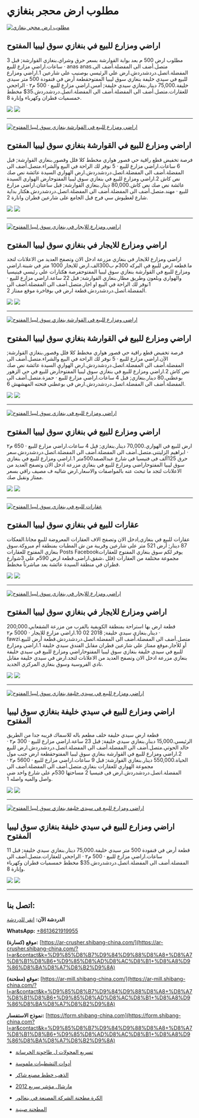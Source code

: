 # مطلوب ارض محجر بنغازي

<a href="https://swt.shibang-china.com/?l=ar&img&k=%D9%85%D8%B7%D9%84%D9%88%D8%A8+%D8%A7%D8%B1%D8%B6+%D9%85%D8%AD%D8%AC%D8%B1+%D8%A8%D9%86%D8%BA%D8%A7%D8%B2%D9%8A" target="_blank">![مطلوب ارض محجر بنغازي](http://static.shibang-china.com/all-800x300/1044.jpg)</a>

## اراضي ومزارع للبيع في بنغازي سوق ليبيا المفتوح
مطلوب ارض 500 م بعد بوابة القوارشة بسعر حرق وشراي.بنغازي القوارشة; قبل 3 ساعات.اراضي مزارع للبيع &middot; anas anas.متصل.أضف الى المفضلة.أضف الى المفضلة.اتصل.دردشدردش.ارض علي الرئيسي بوصنيب علي شارعين 1.اراضي ومزارع للبيع في سيدي خليفة بنغازي سوق ليبيا المفتوحقطعة أرض في قنفودة 500 متر سيدي خليفة.75,000 دينار.بنغازي سيدي خليفة; أمس.اراضي مزارع للبيع &middot; 500 م۲ &middot; الراجحي للعقارات.متصل.أضف الى المفضلة.أضف الى المفضلة.اتصل.دردشدردش.35$ مخطط خمسميات قطران وكهرباء وإنارة 8.


<a href="https://whatsapp.shibangsoft.com/WhatsApp.php" target="_blank" title="WhatsApp">![](http://static.shibang-china.com/icon/whatsapp.png)</a> <a href="https://swt.shibang-china.com/?l=ar&icon&k=%D9%85%D8%B7%D9%84%D9%88%D8%A8+%D8%A7%D8%B1%D8%B6+%D9%85%D8%AD%D8%AC%D8%B1+%D8%A8%D9%86%D8%BA%D8%A7%D8%B2%D9%8A" target="_blank">![](http://static.shibang-china.com/icon/chat-ar.png)</a>

---

<a href="https://swt.shibang-china.com/?l=ar&img&k=%D9%85%D8%B7%D9%84%D9%88%D8%A8+%D8%A7%D8%B1%D8%B6+%D9%85%D8%AD%D8%AC%D8%B1+%D8%A8%D9%86%D8%BA%D8%A7%D8%B2%D9%8A" target="_blank">![اراضي ومزارع للبيع في القوارشة بنغازي سوق ليبيا المفتوح](http://static.shibang-china.com/all-800x300/1198.jpg)</a>

## اراضي ومزارع للبيع في القوارشة بنغازي سوق ليبيا المفتوح
فرصة تخفيض قطع راقية حي قصور هواري مخطط كلا فلل وقصور.بنغازي القوارشة; قبل 6 ساعات.اراضي مزارع للبيع &middot; 5 نوفر لك الراحة في البيع والشراء.متصل.أضف الى المفضلة.أضف الى المفضلة.اتصل.دردشدردش.ارض الهواري السيدة عائشة نص صك نص كاش 2.اراضي ومزارع للبيع في بنغازي سوق ليبيا المفتوحارض الهواري السيدة عائشة نص صك نص كاش.80,000 دينار.بنغازي القوارشة; قبل ساعتان.اراضي مزارع للبيع &middot; مهند.متصل.أضف الى المفضلة.أضف الى المفضلة.اتصل.دردشدردش.هكتار بداية شارع لغطيوش سي فرج قبل الجامع على شارعين قطران وانارة 2.


<a href="https://whatsapp.shibangsoft.com/WhatsApp.php" target="_blank" title="WhatsApp">![](http://static.shibang-china.com/icon/whatsapp.png)</a> <a href="https://swt.shibang-china.com/?l=ar&icon&k=%D9%85%D8%B7%D9%84%D9%88%D8%A8+%D8%A7%D8%B1%D8%B6+%D9%85%D8%AD%D8%AC%D8%B1+%D8%A8%D9%86%D8%BA%D8%A7%D8%B2%D9%8A" target="_blank">![](http://static.shibang-china.com/icon/chat-ar.png)</a>

---

<a href="https://swt.shibang-china.com/?l=ar&img&k=%D9%85%D8%B7%D9%84%D9%88%D8%A8+%D8%A7%D8%B1%D8%B6+%D9%85%D8%AD%D8%AC%D8%B1+%D8%A8%D9%86%D8%BA%D8%A7%D8%B2%D9%8A" target="_blank">![اراضي ومزارع للايجار في بنغازي سوق ليبيا المفتوح](http://static.shibang-china.com/all-800x300/392.jpg)</a>

## اراضي ومزارع للايجار في بنغازي سوق ليبيا المفتوح
اراضي ومزارع للايجار في بنغازي مزرعة ادخل الان وتصفح العديد من الاعلانات لتجد ما.قطعه ارض للبيع في البركه 300م ب300الف.ارض للايجار 1000 متر في شبنة.اراضي ومزارع للبيع في القوارشة بنغازي سوق ليبيا المفتوحفرصة هكتارات علي رئيسي فينيسيا والهواري وبلعون وطريق مطار.بنغازي القوارشة; قبل 22 ساعة.اراضي مزارع للبيع &middot; 1نوفر لك الراحة في البيع او اجار.متصل.أضف الى المفضلة.أضف الى المفضلة.اتصل.دردشدردش.قطعة ارض في بوفاخرة موقع ممتاز 2.


<a href="https://whatsapp.shibangsoft.com/WhatsApp.php" target="_blank" title="WhatsApp">![](http://static.shibang-china.com/icon/whatsapp.png)</a> <a href="https://swt.shibang-china.com/?l=ar&icon&k=%D9%85%D8%B7%D9%84%D9%88%D8%A8+%D8%A7%D8%B1%D8%B6+%D9%85%D8%AD%D8%AC%D8%B1+%D8%A8%D9%86%D8%BA%D8%A7%D8%B2%D9%8A" target="_blank">![](http://static.shibang-china.com/icon/chat-ar.png)</a>

---

<a href="https://swt.shibang-china.com/?l=ar&img&k=%D9%85%D8%B7%D9%84%D9%88%D8%A8+%D8%A7%D8%B1%D8%B6+%D9%85%D8%AD%D8%AC%D8%B1+%D8%A8%D9%86%D8%BA%D8%A7%D8%B2%D9%8A" target="_blank">![اراضي ومزارع للبيع في القوارشة بنغازي سوق ليبيا المفتوح](http://static.shibang-china.com/all-800x300/202.jpg)</a>

## اراضي ومزارع للبيع في القوارشة بنغازي سوق ليبيا المفتوح
فرصة تخفيض قطع راقية حي قصور هواري مخطط كلا فلل وقصور.بنغازي القوارشة; الآن.اراضي مزارع للبيع &middot; 5 نوفر لك الراحة في البيع والشراء.متصل.أضف الى المفضلة.أضف الى المفضلة.اتصل.دردشدردش.ارض الهواري السيدة عائشة نص صك نص كاش 2.اراضي ومزارع للبيع في بنغازي سوق ليبيا المفتوحأرض للبيع في حي الزهور بوعطني.80 دينار.بنغازي; قبل 4 ساعات.اراضي مزارع للبيع &middot; حمزة.متصل.أضف الى المفضلة.أضف الى المفضلة.اتصل.دردشدردش.ارض في بوعطني فتحته المهشهش 6.


<a href="https://whatsapp.shibangsoft.com/WhatsApp.php" target="_blank" title="WhatsApp">![](http://static.shibang-china.com/icon/whatsapp.png)</a> <a href="https://swt.shibang-china.com/?l=ar&icon&k=%D9%85%D8%B7%D9%84%D9%88%D8%A8+%D8%A7%D8%B1%D8%B6+%D9%85%D8%AD%D8%AC%D8%B1+%D8%A8%D9%86%D8%BA%D8%A7%D8%B2%D9%8A" target="_blank">![](http://static.shibang-china.com/icon/chat-ar.png)</a>

---

<a href="https://swt.shibang-china.com/?l=ar&img&k=%D9%85%D8%B7%D9%84%D9%88%D8%A8+%D8%A7%D8%B1%D8%B6+%D9%85%D8%AD%D8%AC%D8%B1+%D8%A8%D9%86%D8%BA%D8%A7%D8%B2%D9%8A" target="_blank">![اراضي ومزارع للبيع في بنغازي سوق ليبيا المفتوح](http://static.shibang-china.com/all-800x300/702.jpg)</a>

## اراضي ومزارع للبيع في بنغازي سوق ليبيا المفتوح
ارض للبيع في الهواري.70,000 دينار.بنغازي; قبل 4 ساعات.اراضي مزارع للبيع &middot; 650 م۲ &middot; ابراهيم الزليتنى.متصل.أضف الى المفضلة.أضف الى المفضلة.اتصل.دردشدردش.سعر حرق 125ألف فى فنيسيا فى شارع عبدالصمد500متر 1.اراضي ومزارع للبيع في بنغازي سوق ليبيا المفتوحاراضي ومزارع للبيع في بنغازي مزرعة ادخل الان وتصفح العديد من الاعلانات لتجد ما تبحث عنه بالمواصفات والاسعار.ارض شاليه ف مصيف راقي بسعر ممتاز ونقبل صك.


<a href="https://whatsapp.shibangsoft.com/WhatsApp.php" target="_blank" title="WhatsApp">![](http://static.shibang-china.com/icon/whatsapp.png)</a> <a href="https://swt.shibang-china.com/?l=ar&icon&k=%D9%85%D8%B7%D9%84%D9%88%D8%A8+%D8%A7%D8%B1%D8%B6+%D9%85%D8%AD%D8%AC%D8%B1+%D8%A8%D9%86%D8%BA%D8%A7%D8%B2%D9%8A" target="_blank">![](http://static.shibang-china.com/icon/chat-ar.png)</a>

---

<a href="https://swt.shibang-china.com/?l=ar&img&k=%D9%85%D8%B7%D9%84%D9%88%D8%A8+%D8%A7%D8%B1%D8%B6+%D9%85%D8%AD%D8%AC%D8%B1+%D8%A8%D9%86%D8%BA%D8%A7%D8%B2%D9%8A" target="_blank">![عقارات للبيع في بنغازي سوق ليبيا المفتوح](http://static.shibang-china.com/all-800x300/1328.jpg)</a>

## عقارات للبيع في بنغازي سوق ليبيا المفتوح
عقارات للبيع في بنغازي,ادخل الان وتصفح الاف العقارات المعروضة للبيع مجانا.الفعكات 87 دينار; أرض 521 متر على شارعين وقريبة من ش المطبات بمنطقة أم مبروكة.سوق بنغازي المفتوح للعقارات Posts Facebookيوفر لكم سوق بنغازي المفتوح للعقارات مجموعة مختلفة من العقارات (فلل ،شقق،اراضي.قطعة ارض 590م علي 3شوارع قطران في منطقة السيدة عائشة بعد مباشرتاً مخطط.


<a href="https://whatsapp.shibangsoft.com/WhatsApp.php" target="_blank" title="WhatsApp">![](http://static.shibang-china.com/icon/whatsapp.png)</a> <a href="https://swt.shibang-china.com/?l=ar&icon&k=%D9%85%D8%B7%D9%84%D9%88%D8%A8+%D8%A7%D8%B1%D8%B6+%D9%85%D8%AD%D8%AC%D8%B1+%D8%A8%D9%86%D8%BA%D8%A7%D8%B2%D9%8A" target="_blank">![](http://static.shibang-china.com/icon/chat-ar.png)</a>

---

<a href="https://swt.shibang-china.com/?l=ar&img&k=%D9%85%D8%B7%D9%84%D9%88%D8%A8+%D8%A7%D8%B1%D8%B6+%D9%85%D8%AD%D8%AC%D8%B1+%D8%A8%D9%86%D8%BA%D8%A7%D8%B2%D9%8A" target="_blank">![اراضي ومزارع للايجار في بنغازي سوق ليبيا المفتوح](http://static.shibang-china.com/all-800x300/44.jpg)</a>

## اراضي ومزارع للايجار في بنغازي سوق ليبيا المفتوح
قطعة ارض بها استراحة بمنطقة الكويفية بالفرب من مزرعة الشقعابي.200,000 دينار.بنغازي سيدي خليفة; 2018 02 10.اراضي مزارع للايجار &middot; 5000 م۲ &middot; fawzi.متصل.أضف الى المفضلة.أضف الى المفضلة.اتصل.دردشدردش.قطعة أرض للبيع أو للأجار.موقع ممتاز علي شارعين قطران مقابل الفندق سيدي خليفة 1.اراضي ومزارع للبيع في سيدي خليفة بنغازي سوق ليبيا المفتوحاراضي ومزارع للبيع في سيدي خليفة بنغازي مزرعة ادخل الان وتصفح العديد من الاعلانات لتجد.ارض في سيدي خليفة مقابل نادي الفروسية وسوق بنغازي المركزي الجديد.


<a href="https://whatsapp.shibangsoft.com/WhatsApp.php" target="_blank" title="WhatsApp">![](http://static.shibang-china.com/icon/whatsapp.png)</a> <a href="https://swt.shibang-china.com/?l=ar&icon&k=%D9%85%D8%B7%D9%84%D9%88%D8%A8+%D8%A7%D8%B1%D8%B6+%D9%85%D8%AD%D8%AC%D8%B1+%D8%A8%D9%86%D8%BA%D8%A7%D8%B2%D9%8A" target="_blank">![](http://static.shibang-china.com/icon/chat-ar.png)</a>

---

<a href="https://swt.shibang-china.com/?l=ar&img&k=%D9%85%D8%B7%D9%84%D9%88%D8%A8+%D8%A7%D8%B1%D8%B6+%D9%85%D8%AD%D8%AC%D8%B1+%D8%A8%D9%86%D8%BA%D8%A7%D8%B2%D9%8A" target="_blank">![اراضي ومزارع للبيع في سيدي خليفة بنغازي سوق ليبيا المفتوح](http://static.shibang-china.com/all-800x300/326.jpg)</a>

## اراضي ومزارع للبيع في سيدي خليفة بنغازي سوق ليبيا المفتوح
قطعة ارض سيدي خليفة خلف مطعم باله للاسماك قريبه جدا من الطريق الرئيسي.15,000 دينار.بنغازي سيدي خليفة; قبل 23 ساعة.اراضي مزارع للبيع &middot; 300 م۲ &middot; خالد الحوتي.متصل.أضف الى المفضلة.أضف الى المفضلة.اتصل.دردشدردش.ارض للبيع 2.اراضي ومزارع للبيع في القوارشة بنغازي سوق ليبيا المفتوحقطعة ارض جنب مول الحياة.550,000 دينار.بنغازي القوارشة; قبل 9 ساعات.اراضي مزارع للبيع &middot; 5600 م۲ &middot; مجموعة الهواري للعقارات بنغازي.متصل.أضف الى المفضلة.أضف الى المفضلة.اتصل.دردشدردش.ارض فى فنيسيا 2 مساحتها 530م على شارع واحد ضى واصل والميه واصله 1.


<a href="https://whatsapp.shibangsoft.com/WhatsApp.php" target="_blank" title="WhatsApp">![](http://static.shibang-china.com/icon/whatsapp.png)</a> <a href="https://swt.shibang-china.com/?l=ar&icon&k=%D9%85%D8%B7%D9%84%D9%88%D8%A8+%D8%A7%D8%B1%D8%B6+%D9%85%D8%AD%D8%AC%D8%B1+%D8%A8%D9%86%D8%BA%D8%A7%D8%B2%D9%8A" target="_blank">![](http://static.shibang-china.com/icon/chat-ar.png)</a>

---

<a href="https://swt.shibang-china.com/?l=ar&img&k=%D9%85%D8%B7%D9%84%D9%88%D8%A8+%D8%A7%D8%B1%D8%B6+%D9%85%D8%AD%D8%AC%D8%B1+%D8%A8%D9%86%D8%BA%D8%A7%D8%B2%D9%8A" target="_blank">![اراضي ومزارع للبيع في سيدي خليفة بنغازي سوق ليبيا المفتوح](http://static.shibang-china.com/all-800x300/63.jpg)</a>

## اراضي ومزارع للبيع في سيدي خليفة بنغازي سوق ليبيا المفتوح
قطعة أرض في قنفودة 500 متر سيدي خليفة.75,000 دينار.بنغازي سيدي خليفة; قبل 11 ساعات.اراضي مزارع للبيع &middot; 500 م۲ &middot; الراجحي للعقارات.متصل.أضف الى المفضلة.أضف الى المفضلة.اتصل.دردشدردش.35$ مخطط خمسميات قطران وكهرباء وإنارة 8.

<a href="https://whatsapp.shibangsoft.com/WhatsApp.php" target="_blank" title="WhatsApp">![](http://static.shibang-china.com/icon/whatsapp.png)</a> <a href="https://swt.shibang-china.com/?l=ar&icon&k=%D9%85%D8%B7%D9%84%D9%88%D8%A8+%D8%A7%D8%B1%D8%B6+%D9%85%D8%AD%D8%AC%D8%B1+%D8%A8%D9%86%D8%BA%D8%A7%D8%B2%D9%8A" target="_blank">![](http://static.shibang-china.com/icon/chat-ar.png)</a>

---
## اتصل بنا:

**الدردشة الآن:** [انقر للدردشة](https://swt.shibang-china.com?l=ar&contact&k=%D9%85%D8%B7%D9%84%D9%88%D8%A8+%D8%A7%D8%B1%D8%B6+%D9%85%D8%AD%D8%AC%D8%B1+%D8%A8%D9%86%D8%BA%D8%A7%D8%B2%D9%8A)

**WhatsApp:**  [+8613621919955](https://whatsapp.shibangsoft.com/WhatsApp.php)

**موقع (كسارة):** [https://ar-crusher.shibang-china.com/](https://ar-crusher.shibang-china.com/?l=ar&contact&k=%D9%85%D8%B7%D9%84%D9%88%D8%A8+%D8%A7%D8%B1%D8%B6+%D9%85%D8%AD%D8%AC%D8%B1+%D8%A8%D9%86%D8%BA%D8%A7%D8%B2%D9%8A)

**موقع (مطحنة):** [https://ar-mill.shibang-china.com/](https://ar-mill.shibang-china.com/?l=ar&contact&k=%D9%85%D8%B7%D9%84%D9%88%D8%A8+%D8%A7%D8%B1%D8%B6+%D9%85%D8%AD%D8%AC%D8%B1+%D8%A8%D9%86%D8%BA%D8%A7%D8%B2%D9%8A)

**نموذج الاستفسار:** [https://form.shibang-china.com](https://form.shibang-china.com?l=ar&contact&k=%D9%85%D8%B7%D9%84%D9%88%D8%A8+%D8%A7%D8%B1%D8%B6+%D9%85%D8%AD%D8%AC%D8%B1+%D8%A8%D9%86%D8%BA%D8%A7%D8%B2%D9%8A)

* [تسريع المحولات ل طاحونة الخرسانة](../35/%D8%AA%D8%B3%D8%B1%D9%8A%D8%B9%20%D8%A7%D9%84%D9%85%D8%AD%D9%88%D9%84%D8%A7%D8%AA%20%D9%84%20%D8%B7%D8%A7%D8%AD%D9%88%D9%86%D8%A9%20%D8%A7%D9%84%D8%AE%D8%B1%D8%B3%D8%A7%D9%86%D8%A9.md)

* [أدوات التشطيبات ملموسة](../31/%D8%A3%D8%AF%D9%88%D8%A7%D8%AA%20%D8%A7%D9%84%D8%AA%D8%B4%D8%B7%D9%8A%D8%A8%D8%A7%D8%AA%20%D9%85%D9%84%D9%85%D9%88%D8%B3%D8%A9.md)

* [الذهب خطط مصنع شاكر](../34/%D8%A7%D9%84%D8%B0%D9%87%D8%A8%20%D8%AE%D8%B7%D8%B7%20%D9%85%D8%B5%D9%86%D8%B9%20%D8%B4%D8%A7%D9%83%D8%B1.md)

* [2012 مارشال مؤشر سريع](../32/2012%20%D9%85%D8%A7%D8%B1%D8%B4%D8%A7%D9%84%20%D9%85%D8%A4%D8%B4%D8%B1%20%D8%B3%D8%B1%D9%8A%D8%B9.md)

* [الكرة مطحنة الشركة المصنعة في بنغالور](../35/%D8%A7%D9%84%D9%83%D8%B1%D8%A9%20%D9%85%D8%B7%D8%AD%D9%86%D8%A9%20%D8%A7%D9%84%D8%B4%D8%B1%D9%83%D8%A9%20%D8%A7%D9%84%D9%85%D8%B5%D9%86%D8%B9%D8%A9%20%D9%81%D9%8A%20%D8%A8%D9%86%D8%BA%D8%A7%D9%84%D9%88%D8%B1.md)

* [المطحنة صينية](../33/%D8%A7%D9%84%D9%85%D8%B7%D8%AD%D9%86%D8%A9%20%D8%B5%D9%8A%D9%86%D9%8A%D8%A9.md)